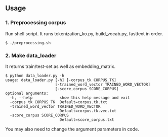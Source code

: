 ## Usage
### 1. Preprocessing corpus
Run shell script. It runs tokenization_ko.py, build_vocab.py, fasttext in order.
```
$ ./preprocessing.sh
```

### 2. Make data_loader
It returns train/test-set as well as embedding_matrix.
```
$ python data_loader.py -h
usage: data_loader.py [-h] [-corpus_tk CORPUS_TK]
                      [-trained_word_vector TRAINED_WORD_VECTOR]
                      [-score_corpus SCORE_CORPUS]
optional arguments:
  -h, --help            show this help message and exit
  -corpus_tk CORPUS_TK  Default=corpus.tk.txt
  -trained_word_vector TRAINED_WORD_VECTOR
                        Default=corpus.tk.vec.txt
  -score_corpus SCORE_CORPUS
                        Default=score_corpus.txt
```
You may also need to change the argument parameters in code.
